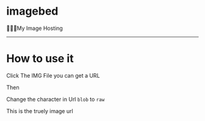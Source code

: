 # imagebed
👾👾👾My Image Hosting

----
# How to use it
  Click The IMG File you can get a URL 
  
  Then 
  
  Change the character in Url 
  `blob` to `raw`
  
  This is the truely image url
